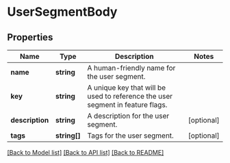 # UserSegmentBody

## Properties
Name | Type | Description | Notes
------------ | ------------- | ------------- | -------------
**name** | **string** | A human-friendly name for the user segment. | 
**key** | **string** | A unique key that will be used to reference the user segment in feature flags. | 
**description** | **string** | A description for the user segment. | [optional] 
**tags** | **string[]** | Tags for the user segment. | [optional] 

[[Back to Model list]](../README.md#documentation-for-models) [[Back to API list]](../README.md#documentation-for-api-endpoints) [[Back to README]](../README.md)


